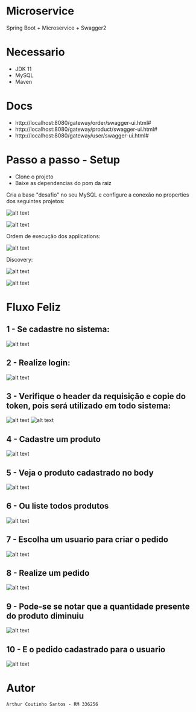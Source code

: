 # Microservice

Spring Boot + Microservice + Swagger2

# Necessario

- JDK 11
- MySQL
- Maven

# Docs

- http://localhost:8080/gateway/order/swagger-ui.html#
- http://localhost:8080/gateway/product/swagger-ui.html#
- http://localhost:8080/gateway/user/swagger-ui.html#

# Passo a passo - Setup

- Clone o projeto
- Baixe as dependencias do pom da raiz

Cria a base "desafio" no seu MySQL e configure a conexão no properties dos seguintes projetos:

![alt text](https://artcousan.github.io/img/Datasource%20config.PNG)

![alt text](https://artcousan.github.io/img/Datasource%20config%202.PNG)

Ordem de execução dos applications:

![alt text](https://artcousan.github.io/img/Ordem%20de%20execução.PNG)

Discovery:

![alt text](https://artcousan.github.io/img/Discovery.PNG)

![alt text](https://artcousan.github.io/img/Instancias%20registradas.png)

# Fluxo Feliz

## 1 - Se cadastre no sistema:

![alt text](https://artcousan.github.io/img/1%20-%20Cadastre-se%20no%20sistema.PNG)

## 2 - Realize login:

![alt text](https://artcousan.github.io/img/2%20-%20Realize%20login.PNG)

## 3 - Verifique o header da requisição e copie do token, pois será utilizado em todo sistema:

![alt text](https://artcousan.github.io/img/3%20-%20Pegue%20o%20Bearer%20Token%20no%20Header.PNG)
![alt text](https://artcousan.github.io/img/Nas%20proximas%20requisicoes%20token.PNG)

## 4 - Cadastre um produto

![alt text](https://artcousan.github.io/img/4%20-%20Cadastre%20um%20produto.PNG)

## 5 - Veja o produto cadastrado no body

![alt text](https://artcousan.github.io/img/5%20-%20Veja%20no%20body%20o%20produto.PNG)

## 6 - Ou liste todos produtos

![alt text](https://artcousan.github.io/img/6%20-%20Ou%20list%20os%20produtos.PNG)

## 7 - Escolha um usuario para criar o pedido

![alt text](https://artcousan.github.io/img/7%20-%20List%20os%20usuarios%20e%20escolha%20um.PNG)

## 8 - Realize um pedido

![alt text](https://artcousan.github.io/img/8%20-%20Realize%20um%20pedido.PNG)

## 9 - Pode-se se notar que a quantidade presente do produto diminuiu

![alt text](https://artcousan.github.io/img/9%20-%20Removido%20a%20quantidade.PNG)

## 10 - E o pedido cadastrado para o usuario

![alt text](https://artcousan.github.io/img/10%20-%20Pedido.PNG)


# Autor

```
Arthur Coutinho Santos - RM 336256
```
